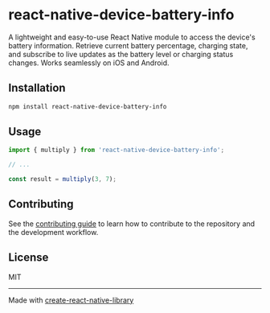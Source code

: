 # react-native-device-battery-info

A lightweight and easy-to-use React Native module to access the device's battery information. Retrieve current battery percentage, charging state, and subscribe to live updates as the battery level or charging status changes. Works seamlessly on iOS and Android.

## Installation

```sh
npm install react-native-device-battery-info
```

## Usage


```js
import { multiply } from 'react-native-device-battery-info';

// ...

const result = multiply(3, 7);
```


## Contributing

See the [contributing guide](CONTRIBUTING.md) to learn how to contribute to the repository and the development workflow.

## License

MIT

---

Made with [create-react-native-library](https://github.com/callstack/react-native-builder-bob)
